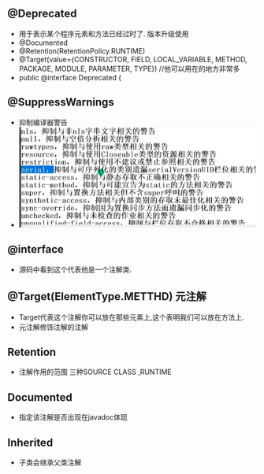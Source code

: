 ## @Deprecated 
+ 用于表示某个程序元素和方法已经过时了. 版本升级使用
+ @Documented
+ @Retention(RetentionPolicy.RUNTIME)
+ @Target(value={CONSTRUCTOR, FIELD, LOCAL_VARIABLE, METHOD, PACKAGE, MODULE, PARAMETER, TYPE})  //他可以用在的地方非常多
+ public @interface Deprecated {
## @SuppressWarnings
+ 抑制编译器警告
+ ![](2022-03-11-17-29-42.png)

## @interface 
+ 源码中看到这个代表他是一个注解类.


## @Target(ElementType.METTHD) 元注解
+ Target代表这个注解你可以放在那些元素上,这个表明我们可以放在方法上.
+ 元注解修饰注解的注解
  
## Retention
+ 注解作用的范围 三种SOURCE CLASS ,RUNTIME
  

## Documented 
+ 指定该注解是否出现在javadoc体现

## Inherited
+ 子类会继承父类注解